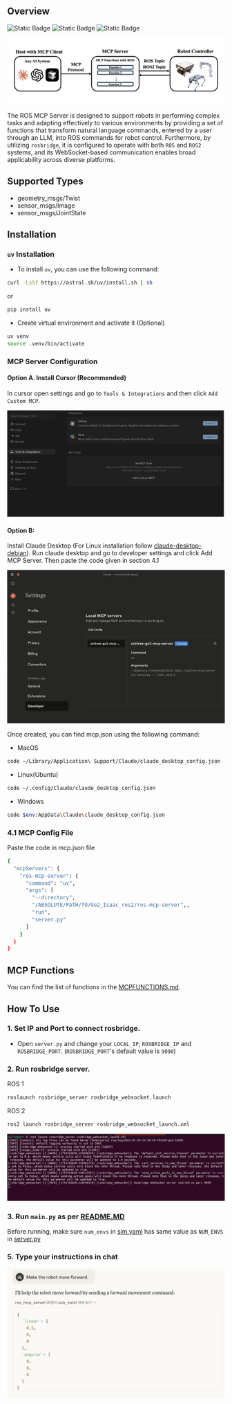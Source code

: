 ## Overview
![Static Badge](https://img.shields.io/badge/ROS-Available-green)
![Static Badge](https://img.shields.io/badge/ROS2-Available-green)
![Static Badge](https://img.shields.io/badge/License-MIT-blue)

![flow diagram](<img/framework.png>)


The ROS MCP Server is designed to support robots in performing complex tasks and adapting effectively to various environments by providing a set of functions that transform natural language commands, entered by a user through an LLM, into ROS commands for robot control. Furthermore, by utilizing ``rosbridge``, it is configured to operate with both ``ROS`` and ``ROS2`` systems, and its WebSocket-based communication enables broad applicability across diverse platforms.

## Supported Types

- geometry_msgs/Twist
- sensor_msgs/Image
- sensor_msgs/JointState



## Installation

### `uv` Installation
- To install `uv`, you can use the following command:
```bash
curl -LsSf https://astral.sh/uv/install.sh | sh
```
or
```bash
pip install uv
```

- Create virtual environment and activate it (Optional)
```bash
uv venv
source .venv/bin/activate
```

### MCP Server Configuration




#### Option A. Install Cursor (Recommended)

In cursor open settings and go to ```Tools & Integrations``` and then click ```Add Custom MCP```. 


![cursor](<img/mcp_cursor.jpg>)



#### Option B: 
Install Claude Desktop (For Linux installation follow [claude-desktop-debian](https://github.com/aaddrick/claude-desktop-debian)). 
Run claude desktop and go to developer settings and click Add MCP Server. Then paste the code given in section 4.1


![claude](<img/mcp_server.png>)

Once created, you can find mcp.json using the following command:

- MacOS
```bash
code ~/Library/Application\ Support/Claude/claude_desktop_config.json
```

- Linux(Ubuntu)
  
```bash
code ~/.config/Claude/claude_desktop_config.json
```

- Windows
```bash
code $env:AppData\Claude\claude_desktop_config.json
```

### 4.1 MCP Config File
Paste the code in mcp.json file
```bash
{
  "mcpServers": {
    "ros-mcp-server": {
      "command": "uv",
      "args": [
        "--directory",
        "/ABSOLUTE/PATH/TO/Go2_Isaac_ros2/ros-mcp-server",,
        "run",
        "server.py"
      ]
    }
  }
}
```


## MCP Functions

You can find the list of functions in the [MCPFUNCTIONS.md](MCPFUNCTIONS.md).

## How To Use
### 1. Set IP and Port to connect rosbridge.
- Open `server.py` and change your `LOCAL_IP`, `ROSBRIDGE_IP` and `ROSBRIDGE_PORT`. (`ROSBRIDGE_PORT`'s default value is `9090`)

### 2. Run rosbridge server.
ROS 1
```bash
roslaunch rosbridge_server rosbridge_websocket.launch
```
ROS 2
```bash
ros2 launch rosbridge_server rosbridge_websocket_launch.xml
```

![rosbridge server launch](<img/rosbridge.png>)

### 3. Run ```main.py``` as per [README.MD](<README.md>) 
Before running, make sure ```num_envs``` in [sim.yaml](<../cfg/sim.yaml>) has same value as ```NUM_ENVS``` in [server.py](<server.py>)


### 5. Type your instructions in chat

![How to use](<img/run_command.png>)


